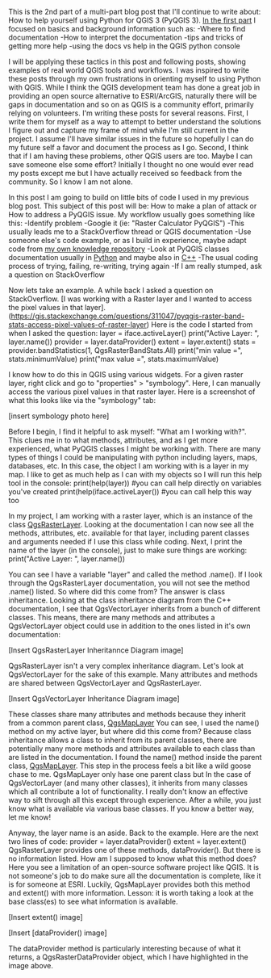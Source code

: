 This is the 2nd part of a multi-part blog post that I'll continue to write about: How to help yourself using Python for QGIS 3
(PyQGIS 3). [In the first part](https://epurpur.github.io/A-Guide-to-Python-in-QGIS-aka-How-to-Help-Yourself-part-1/) I 
focused on basics and background information such as:
  -Where to find documentation
  -How to interpret the documentation
  -tips and tricks of getting more help
  -using the docs vs help in the QGIS python console
  
I will be applying these tactics in this post and following posts, showing examples of real world QGIS tools and workflows. I
was inspired to write these posts through my own frustrations in orienting myself to using Python with QGIS. While I think 
the QGIS development team has done a great job in providing an open source alternative to ESRI/ArcGIS, naturally there will be
gaps in documentation and so on as QGIS is a community effort, primarily relying on volunteers. I'm writing these posts for 
several reasons. First, I write them for myself as a way to attempt to better understand the solutions I figure out and
capture my frame of mind while I'm still current in the project. I assume I'll have similar issues in the future so hopefully
I can do my future self a favor and document the process as I go. Second, I think that if I am having these problems, other
QGIS users are too. Maybe I can save someone else some effort? Initially I thought no one would ever read my posts except me
but I have actually received so feedback from the community. So I know I am not alone.

In this post I am going to build on little bits of code I used in my previous blog post. This subject of this post will be:
How to make a plan of attack or How to address a PyQGIS issue. My workflow usually goes something like this:
  -Identify problem
  -Google it (ie: "Raster Calculator PyQGIS")
    -This usually leads me to a StackOverflow thread or QGIS documentation
  -Use someone else's code example, or as I build in experience, maybe adapt code from [my own knowledge repository](https://github.com/epurpur/PyQGIS-Scripts)
  -Look at PyQGIS classes documentation usually in [Python](https://qgis.org/pyqgis/master/) and maybe also in [C++](https://qgis.org/api/modules.html)
  -The usual coding process of trying, failing, re-writing, trying again
  -If I am really stumped, ask a question on StackOverflow
  
Now lets take an example. A while back I asked a question on StackOverflow. [I was working with a Raster layer and I wanted to
access the pixel values in that layer].(https://gis.stackexchange.com/questions/311047/pyqgis-raster-band-stats-access-pixel-values-of-raster-layer)
Here is the code I started from when I asked the question:
    layer = iface.activeLayer()
    print("Active Layer: ", layer.name())
    provider = layer.dataProvider()
    extent = layer.extent()
    stats = provider.bandStatistics(1, QgsRasterBandStats.All) 
    print("min value =", stats.minimumValue)
    print("max value =", stats.maximumValue)

I know how to do this in QGIS using various widgets. For a given raster layer, right click and go to "properties" > 
"symbology". Here, I can manually access the various pixel values in that raster layer. Here is a screenshot of what this
looks like via the "symbology" tab:

[insert symbology photo here]

Before I begin, I find it helpful to ask myself: "What am I working with?". This clues me in to what methods,
attributes, and as I get more experienced, what PyQGIS classes I might be working with. There are many types of things I
could be manipulating with python including layers, maps, databases, etc. In this case, the object I am working with is a
layer in my map. I like to get as much help as I can with my objects so I will run this help tool in the console:
    print(help(layer))                 #you can call help directly on variables you've created
    print(help(iface.activeLayer())    #you can call help this way too

In my project, I am working with a raster layer, which is an instance of the class [QgsRasterLayer](https://qgis.org/pyqgis/master/core/QgsRasterLayer.html).
Looking at the documentation I can now see all the methods, attributes, etc. available for that layer, including parent
classes and arguments needed if I use this class while coding. Next, I print the name of the layer (in the console), just
to make sure things are working:
    print("Active Layer: ", layer.name())

You can see I have a variable "layer" and called the method .name(). If I look through the QgsRasterLayer documentation, you
will not see the method .name() listed. So where did this come from? The answer is class inheritance. Looking at the class
inheritance diagram from the C++ documentation, I see that QgsVectorLayer inherits from a bunch of different classes. This
means, there are many methods and attributes a QgsVectorLayer object could use in addition to the ones listed in it's own
documentation:

[Insert QgsRasterLayer Inheritannce Diagram image]

QgsRasterLayer isn't a very complex inheritance diagram. Let's look at QgsVectorLayer for the sake of this example. Many attributes and methods are shared between QgsVectorLayer and QgsRasterLayer.

[Insert QgsVectorLayer Inheritance Diagram image]

These classes share many attributes and methods because they inherit from a common parent class, [QgsMapLayer](https://qgis.org/pyqgis/master/core/QgsMapLayer.html)
You can see, I used the name() method on my active layer, but where did this come from? Because class inheritance allows a
class to inherit from its parent classes, there are potentially many more methods and attributes available to each class than
are listed in the documentation. I found the name() method inside the parent class, [QgsMapLayer](https://qgis.org/pyqgis/master/core/QgsMapLayer.html#qgis.core.QgsMapLayer.name).
This step in the process feels a bit like a wild goose chase to me. QgsMapLayer only hase one parent class but In the case of 
QgsVectorLayer (and many other classes), it inherits from many classes which all contribute a lot of functionality. I really 
don't know an effective way to sift through all this except through experience. After a while, you just know what is 
available via various base classes. If you know a better way, let me know!

Anyway, the layer name is an aside. Back to the example. Here are the next two lines of code:
    provider = layer.dataProvider()
    extent = layer.extent()
QgsRasterLayer provides one of these methods, dataProvider(). But there is no information listed. How am I supposed to know
what this method does? Here you see a limitation of an open-source software project like QGIS. It is not someone's job to do 
make sure all the documentation is complete, like it is for someone at ESRI. Luckily, QgsMapLayer provides both this method
and extent() with more information. Lesson: it is worth taking a look at the base class(es) to see what information is
available.

[Insert extent() image]

[Insert [dataProvider() image]

The dataProvider method is particularly interesting because of what it returns, a QgsRasterDataProvider object, which I have
highlighted in the image above.

